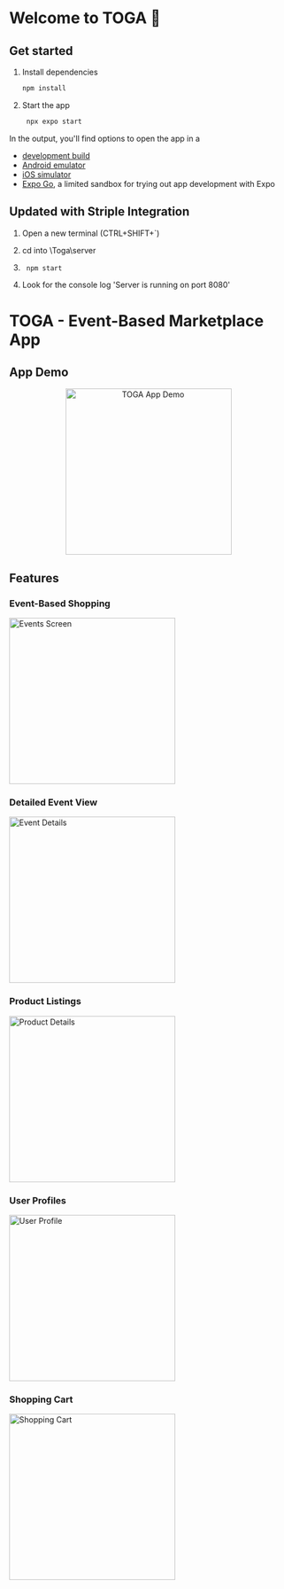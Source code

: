 # Welcome to TOGA 👋

## Get started

1. Install dependencies

   ```bash
   npm install
   ```

2. Start the app

   ```bash
    npx expo start
   ```

In the output, you'll find options to open the app in a

- [development build](https://docs.expo.dev/develop/development-builds/introduction/)
- [Android emulator](https://docs.expo.dev/workflow/android-studio-emulator/)
- [iOS simulator](https://docs.expo.dev/workflow/ios-simulator/)
- [Expo Go](https://expo.dev/go), a limited sandbox for trying out app development with Expo

## Updated with Striple Integration

1. Open a new terminal (CTRL+SHIFT+`)

2. cd into \Toga\server

3. ```bash
    npm start
   ```

4. Look for the console log 'Server is running on port 8080'

# TOGA - Event-Based Marketplace App

## App Demo
<div align="center">
  <img src="assets/images/toga-demo.gif" width="300" alt="TOGA App Demo">
</div>

## Features

### Event-Based Shopping
<img src="assets/images/event-screen.png" width="300" alt="Events Screen">

### Detailed Event View
<img src="assets/images/event-details.png" width="300" alt="Event Details">

### Product Listings
<img src="assets/images/product-details.png" width="300" alt="Product Details">

### User Profiles
<img src="assets/images/user-profile.png" width="300" alt="User Profile">

### Shopping Cart
<img src="assets/images/shopping-cart.png" width="300" alt="Shopping Cart">


